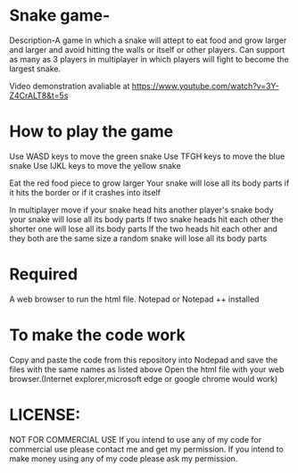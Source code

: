 # Snake game-

Description-A game in which a snake will attept to eat food and grow larger and larger and avoid hitting the walls or itself or other players. Can support as many as 3 players in multiplayer in which players will fight to become the largest snake.

Video demonstration avaliable at https://www.youtube.com/watch?v=3Y-Z4CrALT8&t=5s

# How to play the game
Use WASD keys to move the green snake
Use TFGH keys to move the blue snake
Use IJKL keys to move the yellow snake

Eat the red food piece to grow larger
Your snake will lose all its body parts if it hits the border or if it crashes into itself

In multiplayer move if your snake head hits another player's snake body your snake will lose all its body parts
If two snake heads hit each other the shorter one will lose all its body parts
If the two heads hit each other and they both are the same size a random snake will lose all its body parts
# Required

A web browser to run the html file.
Notepad or Notepad ++ installed

# To make the code work 
Copy and paste the code from this repository into Nodepad and save the files with the same names as listed above
Open the html file with your web browser.(Internet explorer,microsoft edge or google chrome would work)

# LICENSE:
NOT FOR COMMERCIAL USE If you intend to use any of my code for commercial use please contact me and get my permission. If you intend to make money using any of my code please ask my permission.
